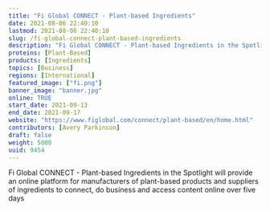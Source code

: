 ```yaml
---
title: "Fi Global CONNECT - Plant-based Ingredients"
date: 2021-08-06 22:40:10
lastmod: 2021-08-06 22:40:10
slug: /fi-global-connect-plant-based-ingredients
description: "Fi Global CONNECT - Plant-based Ingredients in the Spotlight will provide an online platform for manufacturers of plant-based products and suppliers of ingredients to connect, do business and access content online over five days"
proteins: [Plant-Based]
products: [Ingredients]
topics: [Business]
regions: [International]
featured_image: ["fi.png"]
banner_image: "banner.jpg"
online: TRUE
start_date: 2021-09-13
end_date: 2021-09-17
website: "https://www.figlobal.com/connect/plant-based/en/home.html"
contributors: [Avery Parkinson]
draft: false
weight: 5000
uuid: 9454
---
```

<p>Fi Global CONNECT - Plant-based Ingredients in the Spotlight will provide an online platform for manufacturers of plant-based products and suppliers of ingredients to connect, do business and access content online over five days</p>
